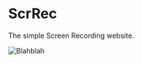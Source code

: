# ScrRec
The simple Screen Recording website.

![Blahblah](https://up129in3.screenrec.com/images/f_GdJKmvslV0LF59NSky8tpb4TgRBIz3h6.png "ScrRec")
